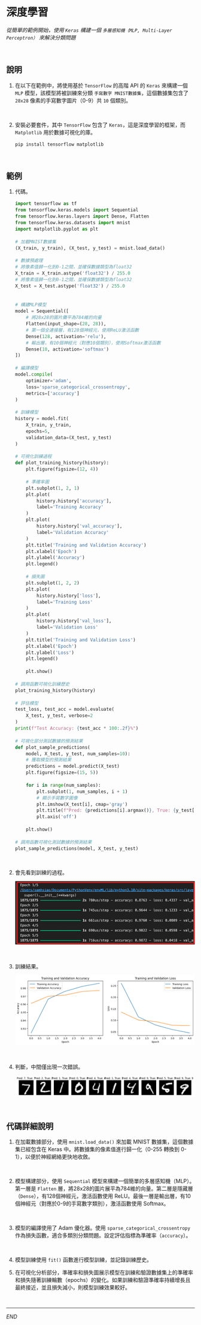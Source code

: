 # 深度學習

_從簡單的範例開始，使用 `Keras` 構建一個 `多層感知機（MLP, Multi-Layer Perceptron）` 來解決分類問題_

<br>

## 說明

1. 在以下在範例中，將使用基於 `TensorFlow` 的高階 API 的 `Keras` 來構建一個 `MLP` 模型，該模型將被訓練來分類 `手寫數字 MNIST數據集`，這個數據集包含了 `28x28` 像素的手寫數字圖片（0-9）共 `10` 個類別。

<br>

2. 安裝必要套件，其中 `TensorFlow` 包含了 `Keras`，這是深度學習的框架，而 `Matplotlib` 用於數據可視化的庫。

    ```bash
    pip install tensorflow matplotlib
    ```

<br>

## 範例

1. 代碼。

    ```python
    import tensorflow as tf
    from tensorflow.keras.models import Sequential
    from tensorflow.keras.layers import Dense, Flatten
    from tensorflow.keras.datasets import mnist
    import matplotlib.pyplot as plt

    # 加載MNIST數據集
    (X_train, y_train), (X_test, y_test) = mnist.load_data()

    # 數據預處理
    # 將像素值歸一化到0-1之間，並確保數據類型為float32
    X_train = X_train.astype('float32') / 255.0
    # 將像素值歸一化到0-1之間，並確保數據類型為float32
    X_test = X_test.astype('float32') / 255.0


    # 構建MLP模型
    model = Sequential([
        # 將28x28的圖片攤平為784維的向量
        Flatten(input_shape=(28, 28)),
        # 第一個全連接層，有128個神經元，使用ReLU激活函數
        Dense(128, activation='relu'),
        # 輸出層，有10個神經元（對應10個類別），使用Softmax激活函數
        Dense(10, activation='softmax')
    ])

    # 編譯模型
    model.compile(
        optimizer='adam',
        loss='sparse_categorical_crossentropy',
        metrics=['accuracy']
    )

    # 訓練模型
    history = model.fit(
        X_train, y_train,
        epochs=5,
        validation_data=(X_test, y_test)
    )

    # 可視化訓練過程
    def plot_training_history(history):
        plt.figure(figsize=(12, 4))

        # 準確率圖
        plt.subplot(1, 2, 1)
        plt.plot(
            history.history['accuracy'],
            label='Training Accuracy'
        )
        plt.plot(
            history.history['val_accuracy'],
            label='Validation Accuracy'
        )
        plt.title('Training and Validation Accuracy')
        plt.xlabel('Epoch')
        plt.ylabel('Accuracy')
        plt.legend()

        # 損失圖
        plt.subplot(1, 2, 2)
        plt.plot(
            history.history['loss'],
            label='Training Loss'
        )
        plt.plot(
            history.history['val_loss'],
            label='Validation Loss'
        )
        plt.title('Training and Validation Loss')
        plt.xlabel('Epoch')
        plt.ylabel('Loss')
        plt.legend()

        plt.show()

    # 調用函數可視化訓練歷史
    plot_training_history(history)

    # 評估模型
    test_loss, test_acc = model.evaluate(
        X_test, y_test, verbose=2
    )
    print(f"Test Accuracy: {test_acc * 100:.2f}%")

    # 可視化部分測試數據的預測結果
    def plot_sample_predictions(
        model, X_test, y_test, num_samples=10):
        # 獲取模型的預測結果
        predictions = model.predict(X_test)
        plt.figure(figsize=(15, 5))

        for i in range(num_samples):
            plt.subplot(1, num_samples, i + 1)
            # 顯示手寫數字圖像
            plt.imshow(X_test[i], cmap='gray')
            plt.title(f"Pred: {predictions[i].argmax()}, True: {y_test[i]}")  # 顯示預測標籤和真實標籤
            plt.axis('off')

        plt.show()

    # 調用函數可視化測試數據的預測結果
    plot_sample_predictions(model, X_test, y_test)
    ```

<br>

2. 會先看到訓練的過程。

    ![](images/img_07.png)

<br>

3. 訓練結果。

    ![](images/img_08.png)

<br>

4. 判斷，中間僅出現一次錯誤。

    ![](images/img_09.png)

<br>

## 代碼詳細說明

1. 在加載數據部分，使用 `mnist.load_data()` 來加載 MNIST 數據集，這個數據集已經包含在 Keras 中。將數據集的像素值進行歸一化（0-255 轉換到 0-1），以便於神經網絡更快地收斂。

<br>

2. 模型構建部分，使用 `Sequential` 模型來構建一個簡單的多層感知機（MLP）。第一層是 `Flatten` 層，將28x28的圖片展平為784維的向量。第二層是隱藏層（`Dense`），有128個神經元，激活函數使用 ReLU。最後一層是輸出層，有10個神經元（對應於0-9的手寫數字類別），激活函數使用 Softmax。

<br>

3. 模型的編譯使用了 Adam 優化器。使用 `sparse_categorical_crossentropy` 作為損失函數，適合多類別分類問題。設定評估指標為準確率（`accuracy`）。

<br>

4. 模型訓練使用 `fit()` 函數進行模型訓練，並記錄訓練歷史。

5. 在可視化分析部分，準確率和損失圖展示模型在訓練和驗證數據集上的準確率和損失隨著訓練輪數（epochs）的變化。如果訓練和驗證準確率持續增長且最終接近，並且損失減小，則模型訓練效果較好。

<br>

___

_END_